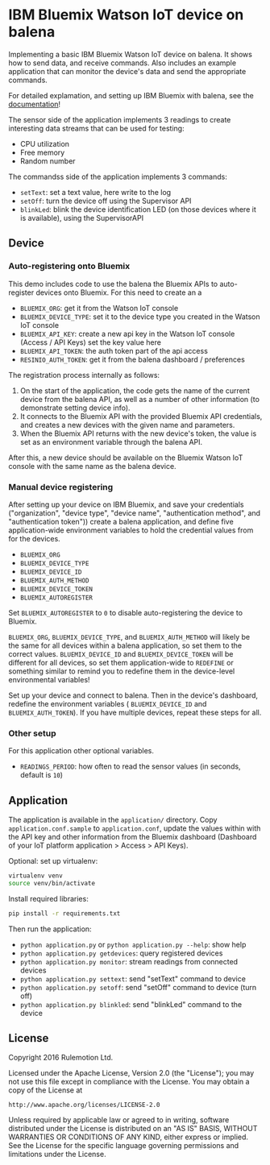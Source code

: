# IBM Bluemix Watson IoT device on balena

Implementing a basic IBM Bluemix Watson IoT device on balena. It shows how to send data, and receive commands. Also includes an example application that can monitor the device's data and send the appropriate commands.

For detailed explamation, and setting up IBM Bluemix with balena, see the [documentation](https://balena.io/docs/learn/develop/integrations/bluemix/)!

The sensor side of the application implements 3 readings to create interesting data streams that can be used for testing:

* CPU utilization
* Free memory
* Random number

The commandss side of the application implements 3 commands:

* `setText`: set a text value, here write to the log
* `setOff`: turn the device off using the Supervisor API
* `blinkLed`: blink the device identification LED (on those devices where it is available), using the SupervisorAPI

## Device

### Auto-registering onto Bluemix

This demo includes code to use the balena the Bluemix APIs to auto-register devices onto Bluemix. For this need to create an a

* `BLUEMIX_ORG`: get it from the Watson IoT console
* `BLUEMIX_DEVICE_TYPE`: set it to the device type you created in the Watson IoT console
* `BLUEMIX_API_KEY`: create a new api key in the Watson IoT console (Access / API Keys) set the key value here
* `BLUEMIX_API_TOKEN`: the auth token part of the api access
* `RESINIO_AUTH_TOKEN`: get it from the balena dashboard / preferences

The registration process internally as follows:

1. On the start of the application, the code gets the name of the current device from the balena API, as well as a number of other information (to demonstrate setting device info).
2. It connects to the Bluemix API with the provided Bluemix API credentials, and creates a new devices with the given name and parameters.
3. When the Bluemix API returns with the new device's token, the value is set as an environment variable through the balena API.

After this, a new device should be available on the Bluemix Watson IoT console with the same name as the balena device.

### Manual device registering

After setting up your device on IBM Bluemix, and save your credentials ("organization", "device type", "device name", "authentication method", and "authentication token")) create a balena application, and define five application-wide environment variables to hold the credential values from for the devices.

* `BLUEMIX_ORG`
* `BLUEMIX_DEVICE_TYPE`
* `BLUEMIX_DEVICE_ID`
* `BLUEMIX_AUTH_METHOD`
* `BLUEMIX_DEVICE_TOKEN`
* `BLUEMIX_AUTOREGISTER`

Set `BLUEMIX_AUTOREGISTER` to `0` to disable auto-registering the device to Bluemix.

`BLUEMIX_ORG`, `BLUEMIX_DEVICE_TYPE`, and `BLUEMIX_AUTH_METHOD` will likely be the same for all devices within a balena application, so set them to the correct values. `BLUEMIX_DEVICE_ID` and `BLUEMIX_DEVICE_TOKEN` will be different for all devices, so set them application-wide to `REDEFINE` or something similar to remind you to redefine them in the device-level environmental variables!

Set up your device and connect to balena. Then in the device's dashboard, redefine the environment variables ( `BLUEMIX_DEVICE_ID` and `BLUEMIX_AUTH_TOKEN`). If you have multiple devices, repeat these steps for all.

### Other setup

For this application other optional variables.

* `READINGS_PERIOD`: how often to read the sensor values (in seconds, default is `10`)

## Application

The application is available in the `application/` directory. Copy `application.conf.sample` to `application.conf`, update the values within with the API key and other information from the Bluemix dashboard (Dashboard of your IoT platform application > Access > API Keys).

Optional: set up virtualenv:

```bash
virtualenv venv
source venv/bin/activate
```

Install required libraries:
```bash
pip install -r requirements.txt
```

Then run the application:

* `python application.py` or `python application.py --help`: show help
* `python application.py getdevices`: query registered devices
* `python application.py monitor`: stream readings from connected devices
* `python application.py settext`: send "setText" command to device
* `python application.py setoff`: send "setOff" command to device (turn off)
* `python application.py blinkled`: send "blinkLed" command to the device

## License

Copyright 2016 Rulemotion Ltd.

Licensed under the Apache License, Version 2.0 (the "License");
you may not use this file except in compliance with the License.
You may obtain a copy of the License at

    http://www.apache.org/licenses/LICENSE-2.0

Unless required by applicable law or agreed to in writing, software
distributed under the License is distributed on an "AS IS" BASIS,
WITHOUT WARRANTIES OR CONDITIONS OF ANY KIND, either express or implied.
See the License for the specific language governing permissions and
limitations under the License.
